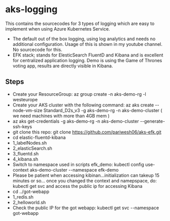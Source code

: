# aks-logging

This contains the sourcecodes for 3 types of logging which are easy to implement when using Azure Kubernetes Service.

- The default out of the box logging, using log analytics and needs no additional configuration. Usage of this is shown in my youtube channel. No sourcecode for this.
- EFK stack; stands for ElesticSearch FluentD and Kibana and is excellent for centralized application logging. Demo is using the Game of Thrones voting app, results are directly visible in Kibana.

## Steps

- Create your ResourceGroup: az group create -n aks-demo-rg -l westeurope
- Create your AKS cluster with the following command:  az aks create --node-vm-size Standard_D2s_v3 -g aks-demo-rg -n aks-demo-cluster
( we need machines with more than 4GB mem )
- az aks get-credentials -g aks-demo-rg -n aks-demo-cluster --generate-ssh-keys
- git clone this repo: git clone https://github.com/pariwesh06/aks-efk.git
- cd elastic-fluentd-kibana
- 1_labelNodes.sh
- 2_elasticSearch.sh
- 3_fluentd.sh
- 4_kibana.sh
- Switch to namespace used in scripts efk_demo:  kubectl config use-context aks-demo-cluster  --namespace efk-demo
- Please be patient when accessing kibinan...initialization can takeup 15 minutes or so...  once you changed the context and namepspace, do: kubectl get svc and access the public ip for accessing Kibana
- cd ../got-webapp
- 1_redis.sh
- 2_helloworld.sh
- Check the public IP for the got webapp: kubectl get svc --namespace got-webapp
